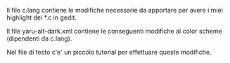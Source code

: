 Il file c.lang contiene le modifiche necessarie da apportare
per avere i miei highlight dei *.c in gedit.

Il file yaru-alt-dark.xml contiene le conseguenti modifiche
al color scheme (dipendenti da c.lang).

Nel file di testo c'e' un piccolo tutorial per effettuare
queste modifiche.
